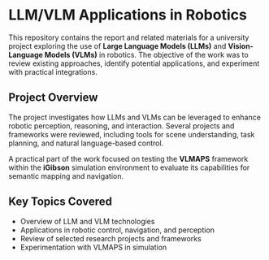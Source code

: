 # LLM/VLM Applications in Robotics

This repository contains the report and related materials for a university project exploring the use of **Large Language Models (LLMs)** and **Vision-Language Models (VLMs)** in robotics.
The objective of the work was to review existing approaches, identify potential applications, and experiment with practical integrations.

## Project Overview

The project investigates how LLMs and VLMs can be leveraged to enhance robotic perception, reasoning, and interaction.
Several projects and frameworks were reviewed, including tools for scene understanding, task planning, and natural language-based control.

A practical part of the work focused on testing the **VLMAPS** framework within the **iGibson** simulation environment to evaluate its capabilities for semantic mapping and navigation.

## Key Topics Covered

* Overview of LLM and VLM technologies
* Applications in robotic control, navigation, and perception
* Review of selected research projects and frameworks
* Experimentation with VLMAPS in simulation
